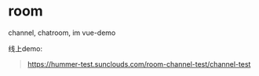 # room
channel, chatroom, im vue-demo

线上demo:

>https://hummer-test.sunclouds.com/room-channel-test/channel-test
